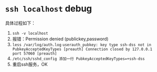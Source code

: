 # `ssh localhost` debug
具体过程如下：
1. `ssh -v localhost`
2. 报错：Permission denied (publickey,password)
3. `less /var/log/auth.log`  `userauth_pubkey: key type ssh-dss not in PubkeyAcceptedKeyTypes [preauth]
Connection closed by 127.0.0.1 port 57060 [preauth]
`
4. `/etc/ssh/sshd_config 添加一行 PubkeyAcceptedKeyTypes=+ssh-dss`
5. 重启ssh服务，OK
